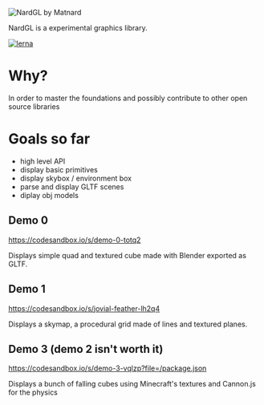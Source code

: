 ![NardGL by Matnard](https://matnard.github.io/NardGL/images/NardGL.png)

NardGL is a experimental graphics library.

[![lerna](https://img.shields.io/badge/maintained%20with-lerna-cc00ff.svg)](https://lerna.js.org/)

# Why?

In order to master the foundations and possibly contribute to other open source libraries

# Goals so far

- high level API
- display basic primitives
- display skybox / environment box
- parse and display GLTF scenes
- diplay obj models

## Demo 0

https://codesandbox.io/s/demo-0-totq2

Displays simple quad and textured cube made with Blender exported as GLTF.

## Demo 1

https://codesandbox.io/s/jovial-feather-lh2q4

Displays a skymap, a procedural grid made of lines and textured planes.

## Demo 3 (demo 2 isn't worth it)

https://codesandbox.io/s/demo-3-vqlzp?file=/package.json

Displays a bunch of falling cubes using Minecraft's textures and Cannon.js for the physics
